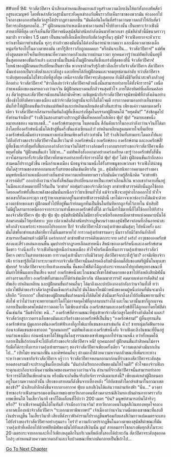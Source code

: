 ##บทที่ 94: จ้าวสัตว์ปีศาจ
น้ำเสียงเห่าหอนเสียดแทงแก้วหูสร้างความเงียบงันให้แก่ทั้งกองทัพสัตว์อสูรและมนุษย์ โดยที่เหล่าสัตว์อสูรนั้นกระทั่งคุกเข่าลงกับพื้นราวกับเห็นราชาของพวกมัน ห่างออกไปใจกลางของกองทัพสัตว์อสูรได้ปรากฏทางแยกขึ้น
“มันคืออันใดกันที่สร้างความหวาดกลัวให้กับสัตว์ปีศาจระดับสุดยอดได้...?” ผู้ฝึกตนบนกำแพงเมืองเพ่งความสนใจไปยังทางนั้น
เป็นเพราะจ้าวเฟิงมีสายตาที่ดีที่สุด เขาจึงเห็นสัตว์ปีศาจชนิดสุนัขสีดำสนิทกำลังเดินมายังพวกเขา สุนัขสีดำตัวนี้มีขนาดราวๆ หมาป่า ยาวเพียง 1.5 เมตร เป็นขนาดที่เล็กเมื่อเทียบกับสัตว์อสูรอื่นๆ
สุนัข?
จ้าวเฟิงอยากจะหัวเราะ ทว่าเขาไม่อาจทำเช่นนั้น ทุกๆ ย่างก้าวของมันนั้นได้ส่งกลิ่นอายน่าหวาดผวา และเมื่อดวงตาของเด็กหนุ่มจับจ้องไปในดวงตาของมัน เขาก็รู้สึกราวกับถูกแผดเผา
“หรือมันจะเป็น... จ้าวสัตว์ปีศาจ!” แม่ทัพเฮิงสูดลมหายใจเย็นเยียบขณะที่ความหวาดกลัวแล่นวาบผ่านแววตา
ทุกคนควรรู้ว่าแม่ทัพเฮิงนั้นอยู่ที่ขั้นสุดยอดของขั้นเก้าแล้ว และเขานั้นเป็นหนึ่งในผู้ฝึกตนที่แข็งแกร่งที่สุดของที่นี่
จ้าวสัตว์ปีศาจ!
ใบหน้าของผู้ฝึกตนแปรเปลี่ยนเป็นขาวซีด พวกเขาล้วนรับรู้ถึงข่าวลือเกี่ยวกับจ้าวสัตว์ปีศาจ สัตว์ปีศาจนั้นแบ่งออกเป็นระดับต่ำและระดับสูง และเทียบได้กับผู้ฝึกตนและจอมยุทธ์ตามลำดับ ทว่าสัตว์ปีศาจระดับสุดยอดนั้นไม่ใช่ระดับที่สูงที่สุด
เหนือจากสัตว์ปีศาจระดับสุดยอด ยังมีสิ่งมีชีวิตที่น่าสะพรึงกลัวอยู่อีกอย่าง จ้าวสัตว์ปีศาจ!
“ข่าวลือเอ่ยว่าจ้าวสัตว์ปีศาจตัวหนึ่งนั้นสามารถทำลายได้ทั้งจักรวรรดิ”
เหนือกำแพงเมืองของนครหลวงกว่านจวิน มีผู้ฝึกตนบางคนที่กลัวจนสุดหัวใจ
ภายใต้อาทิตย์ที่เคลื่อนคล้อยลง
สัตว์อสูรและสัตว์ปีศาจนับแสนได้คำนับศีรษะ เผชิญหน้ากับจ้าวสัตว์ปีศาจสุนัขทมิฬที่กำลังเดินอย่างเชื่องช้าไปยังทิศทางของเมือง แม้ว่าจ้าวสัตว์อสูรนั้นจะยังไม่ได้โจมตี การกวาดตามองอย่างเย็นชาของมันก็ทำให้ผู้ฝึกตนขั้นเก้าเช่นแม่ทัพเฮิงและเย่หลินเหลียนต้องตัวสั่นสะท้าน
เพียงแค่กวาดตามองครั้งเดียว จ้าวสัตว์ปีศาจก็สามารถยืนยันถึงผู้ที่แข็งแกร่งที่สุดในบรรดาผู้ฝึกตนได้
“หยุดมัน!”
“ส่งข้อมูลไปยังท่านเจ้าเมือง!”
ร่างสีเงินสองสามร่างปรากฏตัวขึ้นที่หอคอยใกล้เคียง
ฟุ่บ! ฟุ่บ!
“หมายเลขหนึ่ง หมายเลขสอง หมายเลขสี่...” องครักษ์สามอุทาน
ในตอนนั้น สี่อันดับแรกในกองกำลังกว่านจวินก็ได้มาถึงโดยที่องครักษ์หนึ่งนั้นได้เข้าสู่ขั้นครึ่งขั้นแห่งเซียนแล้ว!
เย่หลินเหลียนสูดลมหายใจเย็นเยียบ
องครักษ์หนึ่งนั้นห่างจากหนทางแห่งเซียนเพียงครึ่งก้าวเท่านั้น
ไป!
ร่างสีเงินทั้งสามกระโดดลงไปและไปถึงยังร่างของจ้าวสัตว์ปีศาจในเสี้ยววินาที
องครักษ์หนึ่ง องครักษ์สอง องครักษ์สาม และองครักษ์สี่!
ผู้ที่แข็งแกร่งที่สุดทั้งสี่แห่งกองกำลังกว่านจวินได้สร้างวงล้อมครึ่งวงกลมรอบร่างของจ้าวสัตว์ปีศาจเพื่อหยุดยั้งมัน
“ผู้ฝึกตนขั้นเก้า ไปช่วย...” แม่ทัพเฮิงสั่งออกมาอย่างเคร่งเครียด
เขารู้ว่าองครักษ์ทั้งสี่นั้นอาจไม่สามารถรั้งจ้าวสัตว์ปีศาจที่สามารถทำลายทั้งจักรวรรดิได้
ฟุ่บ! ฟุ่บ!
ไม่ช้า ผู้ฝึกตนขั้นเก้าอีกสองสามคนก็ปรากฏตัวขึ้น เหนือกำแพงเมือง นักธนูจำนวนหนึ่งได้รั้งสายธนูของพวกเขา จ้าวเฟิงได้นำธนูบันไดสุวรรณของเขาออกมาและรั้งสายของมันเช่นเดียวกัน
วูบ..
สุนัขสีดำสนิทกวาดตามองร่างของมนุษย์เหนือกำแพงเมืองอย่างเย็นชาด้วยความเหยียดหยามราวกับมันมีความรู้สึกนึกคิด
“ตาข่ายฟ้าสวรรค์ดับ!”
กองกำลังกว่านจวินทั้งสี่พลันแปรเปลี่ยนกลายเป็นเงาพร่าเลือนสีเงิน พวกเขากำดาบสั้นอยู่ในมือและส่งคมดาบที่ไว้กันเป็น ‘ตาข่าย’ ห่อหุ้มร่างของจ้าวสัตว์อสูร
ตาข่ายฟ้าสวรรค์ดับนั้นถูกใช้ออกโดยองครักษ์ทั้งสี่และพลังของมันนั้นเหนือกว่าวิชาเซียนทั่วไป
แม้จ้าวเฟิงจะอยู่ห่างไกลออกไป หัวใจของเขาก็ยังคงกระตุก เขารู้ว่าหากเขาตกอยู่ในตาข่ายฟ้าสวรรค์ดับนี้ เขาไม่อาจจะหาช่องว่างได้แม้จะด้วยดวงตาซ้ายของเขา
ผู้ฝึกตนทั่วไปที่อยู่ขั้นเก้าย่อมถูกหั่นเป็นชิ้นในทันทีหากถูกจับไว้ภายใน
นับสิบปี ไม่มีผู้ใดสามารถหนีออกจากกระบวนท่านี้ขององครักษ์ทั้งสี่ได้ มาวันนี้ท่าไม้ตายนี้ก็ได้ใช้ออกไปยังร่างของจ้าวสัตว์ปีศาจ
ฟุ่บ ฟุ่บ ฟุ่บ ฟุ่บ
สุนัขสีทมิฬนั้นไม่มีทางที่จะหนีหรือหลบเมื่อตาข่ายแห่งคมดาบนั้นได้ล้อมรอบมันไว้ทุกทิศทาง
วูบบ
เปลวเพลิงสีดำสนิทปรากฏขึ้นบนร่างของสุนัขปีศาจก่อนที่กลิ่นอายน่าสะพรึงกลัวจะแพร่กระจายออกไปรอบกาย
ปั่ก!
จ้าวสัตว์ปีศาจได้วาดอุ้งเท้าของมันสุ่มๆ ไปหนึ่งครั้ง และมันได้ขยี้ตาข่ายแสงสีดำที่ยาวไม่กี่เมตรหายไป การวาดอุ้งเท้าธรรมดาๆ นั้นราวกับมีวิชาอันล้ำลึกที่สามารถกรีดผ่านห้วงมิติได้
แคร่กกกก!
ตาข่ายฟ้าสวรรค์ดับแตกกระจาย
เคร้ง! เคร้ง!
อาวุธขององครักษ์สองและสี่ร่วงหล่นลงบนพื้น มุมปากปรากฏรอยเลือดสายหนึ่ง สีหน้าขององครัก์หนึ่งและองครักษ์สามซีดขาว ร่างนิ่งเกร็ง
จ้าวเฟิงยืนอยู่เหนือกำแพงเมือง หัวใจบีบรัดเมื่อเห็นการวาดอุ้งเท้าของจ้าวสัตว์ปีศาจ เพราะในสายตาของเขา การวาดอุ้งเท้านั้นราวกับมีวิชาอยู่
สัตว์ปีศาจกระทั่งรู้วิชา?
อาจมีเพียงจ้าวเฟิง ทว่าเขารู้สึกได้ว่ากระบวนท่าจากจ้าวสัตว์ปีศาจนั้นคล้ายคลึงกับฝ่ามือลมลี้ลับของสตรีผู้นั้นในหุบเขา
ฟุ่บบบ!
จ้าวสัตว์ปีศาจกระทืบเท้าลงบนพื้น ชั้นของไฟสีดำได้ถูกส่งกระจายออกไปทุกทิศทุกทางขณะที่มันทำให้พื้นแตกเป็นเสี่ยง
หลบ!
องครักษ์หนึ่งตะโกนขณะที่เขาได้ฟาดดาบของเขาไปยังเพลิงสีทมิฬนั้นอย่างกราดเกรี้ยว
องครักษ์ทั้งสามเองก็ได้ทำเช่นเดียวกัน
ปลิดเมฆาสวรรค์!
คมดาบแห่งการตัดสิน!
แม่ทัพเฮิง เย่หลินเหลียน และผู้ฝึกตนขั้นเก้าคนอื่นๆ ได้มาถึงและปกป้องกองกำลังกว่านจวินทั้งสี่ ทว่าเปลวไฟสีดำของจ้าวสัตว์อสูรนั้นแข็งแกร่งเกินไป มันได้เผาไหม้ผิวหนังของคนผู้หนึ่งก่อนที่มันจะมาถึงเสียอีก
“อ๊ากกกก”
เสื้อผ้าของผู้ฝึกตนขั้นเก้าคนหนึ่งได้ติดไฟ ดังนั้นเขาจึงกลิ้งลงไปกับพื้นพยายามที่จะดับไฟ ทว่าไม่ว่าเขาจะพยายามเท่าใดก็ไม่อาจหยุดไฟที่ลุกลามบนร่างได้ และในเวลานั้นเขาก็ถูกเผาจนกลายเป็นเพียงศพไหม้ดำราวตอตะโก ไม่เพียงเท่านั้น องครักษ์สามและองครักษ์สีก็ได้ถูกเผาโดยไฟสีดำนั้นเช่นกัน
“ลืมข้าไปซะ หนี...” องครักษ์สี่คำรามขณะที่พุ่งเข้าหาจ้าวสัตว์อสูรโดยที่ร่างยังติดไฟ
แผละ!
จ้าวสัตว์อสูรกวาดกรงเล็บของมันและกรีดร่างขององครักษ์สี่เป็นชิ้นๆ
“องครักษ์สาม!” ผู้อื่นอุทานลั่น
องครักษ์สาม ผู้ดูแลกองพันองครักษ์ฟ้าเองก็ถูกไฟเผาที่แขนของเขาเช่นกัน
ฉัวะ!
ชายหนุ่มกัดฟันกรอดก่อนจะตัดแขนของเขาออก
“ทุกคนถอย!” แม่ทัพเฮิงและองครักษ์หนึ่งสั่ง
จ้าวเฟิงตะลึงงันขณะที่ยืนอยู่บนกำแพงเมือง ก่อนหน้าเขาได้ใช้ธนูบันไดสุวรรณของเขายิงธนูออกไปจำนวนหนึ่ง ทว่าทั้งหมดได้กลายเป็นขี้เถ้าก่อนที่จะไปถึงยังร่างของจ้าวสัตว์ปีศาจ
หนี! ทุกคนถอย!
ผู้ฝึกตนขั้นเก้าสิบคนไม่อาจรับมือได้กระทั่งการกวาดอุ้งเท้าธรรมดาๆ ของจ้าวสัตว์ปีศาจเพียงครั้งเดียว
“ความแตกต่างมีมากเกินไป...”
เป่ยโม่ย หนานกงฟั่น และศิษย์คนอื่นๆ ต่างมองไปด้วยความหวาดกลัวขณะที่เพิ่มระยะห่างระหว่างพวกเขากับจ้าวสัตว์ปีศาจ
บรู๊ววว
จ้าวสัตว์ปีศาจหอนออกมาก่อนที่ร่างของสัตว์ปีศาจระดับสุดยอดสองสามตัวจะปรากฏขึ้นเบื้องหลังมัน
“มันกำลังเรียกกองทัพของมันให้โจมตี!” หัวใจของจ้าวเฟิงกระตุกและเกือบจะเห็นความพินาศของนครหลวงกว่านจวิน
ตำนานที่จ้าวสัตว์ปีศาจนั้นสามารถทำลายจักรวรรดิได้เป็นเพียงตำนาน หรือมันจะเกิดขึ้นจริงกับจักรวรรดิเมฆาแห่งนี้?
เพียงแค่เหล่าผู้ฝึกตนตกอยู่ในความหวาดกลัวนั้น เสียงของสายลมก็ดังขึ้นจากเบื้องหลัง
“ไอ้บัดซบตัวใดกล้าเข้ามาในอาณาเขตของข้า?” น้ำเสียงล้ำลึกดังขึ้นจากกลางอากาศ
ฟุ่บบ
แสงสีเงินได้แล่นวาบผ่านท้องฟ้า
“นั่น...”
ดวงตาซ้ายของจ้าวเฟิงสามารถมองเห็นภาพของชายวัยกลางคนที่สวมอาภรณ์สีเงินทองบินผ่านอากาศราวกับเทพเซียนได้
ในเสี้ยววินาที เขาก็ได้เคลื่อนที่ไปกว่า 200 เมตร
“บิน? มนุษย์สามารถบินได้จริงๆ หรือ?”
จ้าวเฟิงจำคนผู้นั้นได้ในทันที เจ้าเมืองกว่านจวิน!
ชายวัยกลางคนในชุดสีเงินทองหยุดใจกลางอากาศเบื้องหน้าจ้าวสัตว์ปีศาจ
“ระลอกมายาพิพากษา!” เจ้าเมืองกว่านจวินวาดมือของเขาขณะที่แสงสีเงินปรากฏขึ้น
ในเสี้ยววินาที เสียงที่ดังราวฟ้าคำรามก็ปรากฏขึ้นพร้อมกับแสงสีเงินยาวแปดเมตรจะแทงไปยังร่างของจ้าวสัตว์ปีศาจอย่างรุนแรง
โบร๋ว!
ความกังวลปรากฏขึ้นในดวงตาของสุนัขสีดำขณะที่มันวาดอุ้งเท้าที่เคลือบไปด้วยฟสีทมิฬของมันไปยังแสงสีเงินนั้น
ตูม!
สายลมกรรโชกแรงพัดทุกสิ่งในระยะ 20 เมตรกระจายออกและทิ้งไว้เพียงหลุมลึกในบริเวณที่พลังทั้งสองได้ปะทะกัน สัตว์ปีศาจระดับสุดยอดใกล้ๆ เห่าหอนด้วยความหวาดกลัวและเจ็บปวดขณะที่พวกมันกลายเป็นขี้เถ้าไป...



[Go To Next Chapter]( ./95.md)